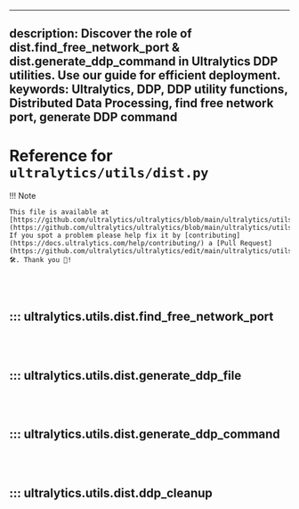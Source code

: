 ______________________________________________________________________

## description: Discover the role of dist.find_free_network_port & dist.generate_ddp_command in Ultralytics DDP utilities. Use our guide for efficient deployment. keywords: Ultralytics, DDP, DDP utility functions, Distributed Data Processing, find free network port, generate DDP command

# Reference for `ultralytics/utils/dist.py`

!!! Note

```
This file is available at [https://github.com/ultralytics/ultralytics/blob/main/ultralytics/utils/dist.py](https://github.com/ultralytics/ultralytics/blob/main/ultralytics/utils/dist.py). If you spot a problem please help fix it by [contributing](https://docs.ultralytics.com/help/contributing/) a [Pull Request](https://github.com/ultralytics/ultralytics/edit/main/ultralytics/utils/dist.py) 🛠️. Thank you 🙏!
```

<br><br>

## ::: ultralytics.utils.dist.find_free_network_port

<br><br>

## ::: ultralytics.utils.dist.generate_ddp_file

<br><br>

## ::: ultralytics.utils.dist.generate_ddp_command

<br><br>

## ::: ultralytics.utils.dist.ddp_cleanup

<br><br>
